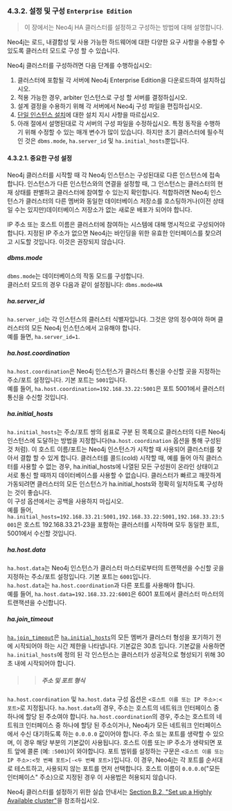 ### 4.3.2. 설정 및 구성 `Enterprise Edition`
> 이 장에서는 Neo4j HA 클러스터를 설정하고 구성하는 방법에 대해 설명합니다.

Neo4j는 로드, 내결함성 및 사용 가능한 하드웨어에 대한 다양한 요구 사항을 수용할 수 있도록 클러스터 모드로 구성 할 수 있습니다.

Neo4j 클러스터를 구성하려면 다음 단계를 수행하십시오:
1. 클러스터에 포함될 각 서버에 Neo4j Enterprise Edition을 다운로드하여 설치하십시오.
2. 적용 가능한 경우, arbiter 인스턴스로 구성 할 서버를 결정하십시오.
3. 설계 결정을 수용하기 위해 각 서버에서 Neo4j 구성 파일을 편집하십시오.
4. [단일 인스턴스 설치](/installation.md)에 대한 설치 지시 사항을 따르십시오.
5. 아래 절에서 설명된대로 각 서버의 구성 파일을 수정하십시오. 특정 동작을 수행하기 위해 수정할 수 있는 매개 변수가 많이 있습니다. 하지만 초기 클러스터에 필수적인 것은 `dbms.mode`, `ha.server_id` 및 `ha.initial_hosts`뿐입니다.

#### 4.3.2.1. 중요한 구성 설정
Neo4j 클러스터를 시작할 때 각 Neo4j 인스턴스는 구성된대로 다른 인스턴스에 접속합니다. 인스턴스가 다른 인스턴스와의 연결을 설정할 때, 그 인스턴스는 클러스터의 현재 상태를 판별하고 클러스터에 참여할 수 있는지 확인합니다. 적합하려면 Neo4j 인스턴스가 클러스터의 다른 멤버와 동일한 데이터베이스 저장소를 호스팅하거나(이전 상태일 수는 있지만)데이터베이스 저장소가 없는 새로운 배포가 되어야 합니다.

IP 주소 또는 호스트 이름은 클러스터에 참여하는 시스템에 대해 명시적으로 구성되어야 합니다. 지정된 IP 주소가 없으면 Neo4j는 바인딩을 위한 유효한 인터페이스를 찾으려고 시도할 것입니다. 이것은 권장되지 않습니다.

##### dbms.mode
`dbms.mode`는 데이터베이스의 작동 모드를 구성합니다.<br>
클러스터 모드의 경우 다음과 같이 설정됩니다: `dbms.mode=HA`

##### ha.server_id
`ha.server_id`는 각 인스턴스의 클러스터 식별자입니다. 그것은 양의 정수여야 하며 클러스터의 모든 Neo4j 인스턴스에서 고유해야 합니다.<br>
예를 들면, `ha.server_id=1`.

##### ha.host.coordination
`ha.host.coordination`은 Neo4j 인스턴스가 클러스터 통신을 수신할 곳을 지정하는 주소/포트 설정입니다. 기본 포트는 `5001`입니다.<br>
예를 들어, `ha.host.coordination=192.168.33.22:5001`은 포트 5001에서 클러스터 통신을 수신할 것입니다.

##### ha.initial_hosts
`ha.initial_hosts`는 주소/포트 쌍의 쉼표로 구분 된 목록으로 클러스터의 다른 Neo4j 인스턴스에 도달하는 방법을 지정합니다(`ha.host.coordination` 옵션을 통해 구성된 것 처럼). 이 호스트 이름/포트는 Neo4j 인스턴스가 시작할 때 사용되어 클러스터를 찾아서 결합 할 수 있게 합니다. 클러스터를 콜드(cold) 시작할 때, 예를 들어 아직 클러스터를 사용할 수 없는 경우, ha.initial_hosts에 나열된 모든 구성원이 온라인 상태이고 서로 통신 할 때까지 데이터베이스를 사용할 수 없습니다. 클러스터가 빠르고 깨끗하게 가동되려면 클러스터의 모든 인스턴스가 ha.initial_hosts와 정확히 일치하도록 구성하는 것이 좋습니다.<br>
이 구성 옵션에서는 공백을 사용하지 마십시오.<br>
예를 들어, `ha.initial_hosts=192.168.33.21:5001,192.168.33.22:5001,192.168.33.23:5001`은 호스트 192.168.33.21-23을 포함하는 클러스터를 시작하며 모두 동일한 포트, 5001에서 수신할 것입니다.

##### ha.host.data
`ha.host.data`는 Neo4j 인스턴스가 클러스터 마스터로부터의 트랜잭션을 수신할 곳을 지정하는 주소/포트 설정입니다. 기본 포트는 `6001`입니다.<br>
`ha.host.data`는 `ha.host.coordination`과 다른 포트를 사용해야 합니다.<br>
예를 들어, `ha.host.data=192.168.33.22:6001`은 6001 포트에서 클러스터 마스터의 트랜잭션을 수신합니다.

##### ha.join_timeout
[`ha.join_timeout`](https://neo4j.com/docs/operations-manual/3.3/reference/configuration-settings/#config_ha.join_timeout)은 [`ha.initial_hosts`](https://neo4j.com/docs/operations-manual/3.3/reference/configuration-settings/#config_ha.initial_hosts)의 모든 멤버가 클러스터 형성을 포기하기 전에 시작되어야 하는 시간 제한을 나타냅니다. 기본값은 30초 입니다. 기본값을 사용하면 `ha.initial_hosts`에 정의 된 각 인스턴스는 클러스터가 성공적으로 형성되기 위해 30 초 내에 시작되어야 합니다.


>> ##### 주소 및 포트 형식
`ha.host.coordination` 및 `ha.host.data` 구성 옵션은 `<호스트 이름 또는 IP 주소>:<포트>`로 지정됩니다.
`ha.host.data`의 경우, 주소는 호스트의 네트워크 인터페이스 중 하나에 할당 된 주소여야 합니다.
`ha.host.coordination`의 경우, 주소는 호스트의 네트워크 인터페이스 중 하나에 할당 된 주소이거나, Neo4j가 모든 네트워크 인터페이스에서 수신 대기하도록 하는 `0.0.0.0` 값이어야 합니다.
주소 또는 포트를 생략할 수 있으며, 이 경우 해당 부분의 기본값이 사용됩니다. 호스트 이름 또는 IP 주소가 생략되면 포트 앞에 콜론 (예: `:5001`)이 와야합니다.
포트 범위를 설정하는 구문은 `<호스트 이름 또는 IP 주소>:<첫 번째 포트>[-<두 번째 포트>]`입니다. 이 경우, Neo4j는 각 포트를 순서대로 테스트하고, 사용되지 않는 포트를 먼저 선택합니다. 호스트 이름이 `0.0.0.0`("모든 인터페이스" 주소)으로 지정된 경우 이 사용법은 허용되지 않습니다.

Neo4j 클러스터를 설정하기 위한 실습 안내서는 [Section B.2, "Set up a Highly Available cluster"](https://neo4j.com/docs/operations-manual/3.3/tutorial/highly-available-cluster/)을 참조하십시오.
